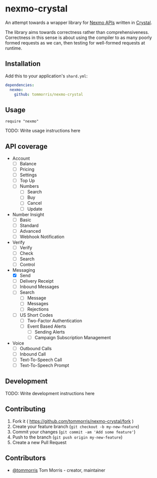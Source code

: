 # nexmo-crystal

An attempt towards a wrapper library for
[Nexmo APIs](https://developer.nexmo.com/) written in
[Crystal](https://crystal-lang.org/).

The library aims towards correctness rather than comprehensiveness. Correctness
in this sense is about using the compiler to as many poorly formed requests
as we can, then testing for well-formed requests at runtime.

## Installation

Add this to your application's `shard.yml`:

```yaml
dependencies:
  nexmo:
    github: tommorris/nexmo-crystal
```

## Usage

```crystal
require "nexmo"
```

TODO: Write usage instructions here


## API coverage

* Account
    * [ ] Balance
    * [ ] Pricing
    * [ ] Settings
    * [ ] Top Up
    * [ ] Numbers
        * [ ] Search
        * [ ] Buy
        * [ ] Cancel
        * [ ] Update
* Number Insight
    * [ ] Basic
    * [ ] Standard
    * [ ] Advanced
    * [ ] Webhook Notification
* Verify
    * [ ] Verify
    * [ ] Check
    * [ ] Search
    * [ ] Control
* Messaging
    * [X] Send
    * [ ] Delivery Receipt
    * [ ] Inbound Messages
    * [ ] Search
        * [ ] Message
        * [ ] Messages
        * [ ] Rejections
    * [ ] US Short Codes
        * [ ] Two-Factor Authentication
        * [ ] Event Based Alerts
            * [ ] Sending Alerts
            * [ ] Campaign Subscription Management
* Voice
    * [ ] Outbound Calls
    * [ ] Inbound Call
    * [ ] Text-To-Speech Call
    * [ ] Text-To-Speech Prompt

## Development

TODO: Write development instructions here

## Contributing

1. Fork it ( https://github.com/tommorris/nexmo-crystal/fork )
2. Create your feature branch (`git checkout -b my-new-feature`)
3. Commit your changes (`git commit -am 'Add some feature'`)
4. Push to the branch (`git push origin my-new-feature`)
5. Create a new Pull Request

## Contributors

- [@tommorris](https://github.com/tommorris) Tom Morris - creator, maintainer
